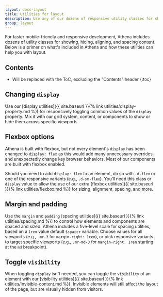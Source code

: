 ```yaml
---
layout: docs-layout
title: Utilities for layout
description: Use any of our dozens of responsive utility classes for showing, hiding, aligning, and spacing content.
group: layout
---
```


For faster mobile-friendly and responsive development, Athena includes dozens of utility classes for showing, hiding, aligning, and spacing content. Below is a primer on what's included in Athena and how these utilities can help you with layout.


## Contents

* Will be replaced with the ToC, excluding the "Contents" header
{:toc}


## Changing `display`

Use our [display utilities]({{ site.baseurl }}{% link utilities/display-property.md %}) for responsively toggling common values of the `display` property. Mix it with our grid system, content, or components to show or hide them across specific viewports.


## Flexbox options

Athena is built with flexbox, but not every element's `display` has been changed to `display: flex` as this would add many unnecessary overrides and unexpectedly change key browser behaviors. Most of our components are built with flexbox enabled.

Should you need to add `display: flex` to an element, do so with `.d-flex` or one of the responsive variants (e.g., `.d-sm-flex`). You'll need this class or `display` value to allow the use of our extra [flexbox utilities]({{ site.baseurl }}{% link utilities/flexbox.md %}) for sizing, alignment, spacing, and more.


## Margin and padding

Use the `margin` and `padding` [spacing utilities]({{ site.baseurl }}{% link utilities/spacing.md %}) to control how elements and components are spaced and sized. Athena includes a five-level scale for spacing utilities, based on a `1rem` value default `$spacer` variable. Choose values for all viewports (e.g., `.mr-3` for `margin-right: 1rem`), or pick responsive variants to target specific viewports (e.g., `.mr-md-3` for `margin-right: 1rem` starting at the `md` breakpoint).


## Toggle `visibility`

When toggling `display` isn't needed, you can toggle the `visibility` of an element with our [visibility utilities]({{ site.baseurl }}{% link utilities/invisible-content.md %}). Invisible elements will still affect the layout of the page, but are visually hidden from visitors.
